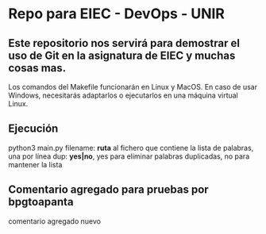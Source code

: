 # Repo para EIEC - DevOps - UNIR

Este repositorio nos servirá para demostrar el uso de Git en la asignatura de EIEC y muchas cosas mas.
---

Los comandos del Makefile funcionarán en Linux y MacOS. En caso de usar Windows, necesitarás adaptarlos o ejecutarlos en una máquina virtual Linux.

## Ejecución

python3 main.py <filename> <dup>
  filename: **ruta** al fichero que contiene la lista de palabras, una por línea
  dup: **yes|no**, yes para eliminar palabras duplicadas, no para mantener la lista
## Comentario agregado para pruebas por bpgtoapanta
  comentario agregado nuevo
